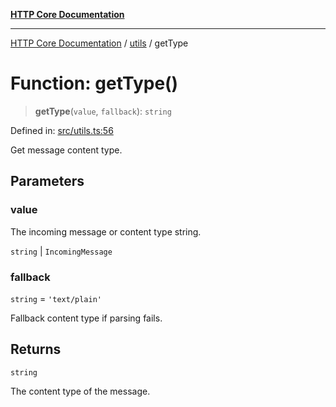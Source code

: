 [**HTTP Core Documentation**](../../README.md)

***

[HTTP Core Documentation](../../README.md) / [utils](../README.md) / getType

# Function: getType()

> **getType**(`value`, `fallback`): `string`

Defined in: [src/utils.ts:56](https://github.com/stonemjs/http-core/blob/6577700bdede2420a5df45a338635c35547070ea/src/utils.ts#L56)

Get message content type.

## Parameters

### value

The incoming message or content type string.

`string` | `IncomingMessage`

### fallback

`string` = `'text/plain'`

Fallback content type if parsing fails.

## Returns

`string`

The content type of the message.
